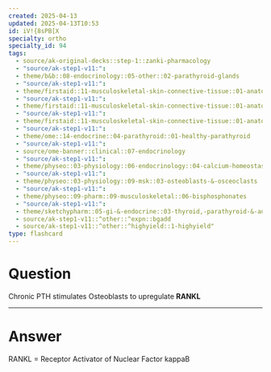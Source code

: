 ```yaml
---
created: 2025-04-13
updated: 2025-04-13T10:53
id: iV!{8sPB[X
specialty: ortho
specialty_id: 94
tags:
  - source/ak-original-decks::step-1::zanki-pharmacology
  - "source/ak-step1-v11:": 
  - theme/b&b::08-endocrinology::05-other::02-parathyroid-glands
  - "source/ak-step1-v11:": 
  - theme/firstaid::11-musculoskeletal-skin-connective-tissue::01-anatomy-&-physiology::19-cell-biology-of-bone
  - "source/ak-step1-v11:": 
  - theme/firstaid::11-musculoskeletal-skin-connective-tissue::01-anatomy-&-physiology::19-cell-biology-of-bone::pth
  - "source/ak-step1-v11:": 
  - theme/firstaid::11-musculoskeletal-skin-connective-tissue::01-anatomy-&-physiology::19-cell-biology-of-bone::sketchy-pharm
  - "source/ak-step1-v11:": 
  - theme/ome::14-endocrine::04-parathyroid::01-healthy-parathyroid
  - "source/ak-step1-v11:": 
  - source/ome-banner::clinical::07-endocrinology
  - "source/ak-step1-v11:": 
  - theme/physeo::03-physiology::06-endocrinology::04-calcium-homeostasis
  - "source/ak-step1-v11:": 
  - theme/physeo::03-physiology::09-msk::03-osteoblasts-&-osceoclasts
  - "source/ak-step1-v11:": 
  - theme/physeo::09-pharm::09-musculoskeletal::06-bisphosphonates
  - "source/ak-step1-v11:": 
  - theme/sketchypharm::05-gi-&-endocrine::03-thyroid,-parathyroid-&-adrenal::02-bisphosphonates,-raloxifene,-denosumab,-calcitonin
  - source/ak-step1-v11::^other::^expn::bgadd
  - source/ak-step1-v11::^other::^highyield::1-highyield"
type: flashcard
---
```


# Question
Chronic PTH stimulates Osteoblasts to upregulate **RANKL**

---

# Answer
RANKL = Receptor Activator of Nuclear Factor kappaB